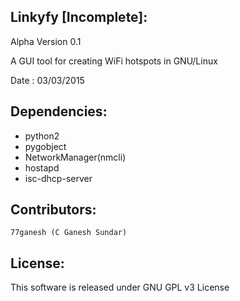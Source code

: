 Linkyfy [Incomplete]: 
--------
Alpha Version 0.1

A GUI tool for creating WiFi hotspots in GNU/Linux

Date	: 03/03/2015

Dependencies:
-------------
* python2
* pygobject
* NetworkManager(nmcli)
* hostapd
* isc-dhcp-server

Contributors:
-------------
	77ganesh (C Ganesh Sundar)

License:
--------
This software is released under GNU GPL v3 License

